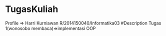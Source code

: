 # TugasKuliah
Profile => Harri Kurniawan R/2014150040/Informatika03
#Description
Tugas 1(wonosobo membaca)=>implementasi OOP
